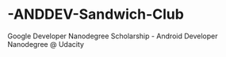 # -ANDDEV-Sandwich-Club
Google Developer Nanodegree Scholarship - Android Developer Nanodegree @ Udacity
